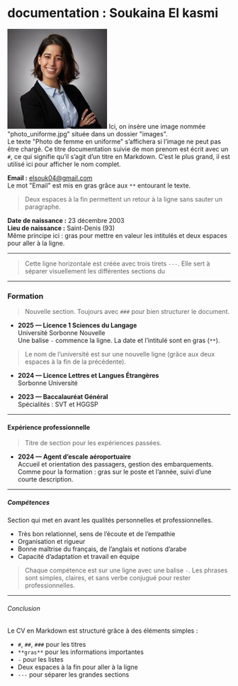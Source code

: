 # documentation : Soukaina El kasmi 
![Photo de femme en uniforme](IMG_5349.jpeg)
 Ici, on insère une image nommée "photo_uniforme.jpg" située dans un dossier "images".  
 Le texte "Photo de femme en uniforme" s’affichera si l’image ne peut pas être chargé.
 Ce titre documentation suivie de mon prenom est écrit avec un `#`, ce qui signifie qu’il s’agit d’un titre en Markdown. C’est le plus grand, il est utilisé ici pour afficher le nom complet.

**Email :** elsouk04@gmail.com  
 Le mot "Email" est mis en gras grâce aux `**` entourant le texte.  
> Deux espaces à la fin permettent un retour à la ligne sans sauter un paragraphe.

**Date de naissance :** 23 décembre 2003  
**Lieu de naissance :** Saint-Denis (93)  
 Même principe ici : gras pour mettre en valeur les intitulés et deux espaces pour aller à la ligne.

---

> Cette ligne horizontale est créée avec trois tirets `---`. Elle sert à séparer visuellement les différentes sections du


---

### Formation
> Nouvelle section. Toujours avec `###` pour bien structurer le document.

- **2025 — Licence 1 Sciences du Langage**  
  Université Sorbonne Nouvelle  
 Une balise `-` commence la ligne. La date et l’intitulé sont en gras (`**`).  
> Le nom de l’université est sur une nouvelle ligne (grâce aux deux espaces à la fin de la précédente).

- **2024 — Licence Lettres et Langues Étrangères**  
  Sorbonne Université

- **2023 — Baccalauréat Général**  
  Spécialités : SVT et HGGSP  


---

#### Expérience professionnelle
> Titre de section pour les expériences passées.

- **2024 — Agent d’escale aéroportuaire**  
  Accueil et orientation des passagers, gestion des embarquements.  
Comme pour la formation : gras sur le poste et l’année, suivi d’une courte description.

---

##### Compétences
 Section qui met en avant les qualités personnelles et professionnelles.

- Très bon relationnel, sens de l’écoute et de l’empathie  
- Organisation et rigueur  
- Bonne maîtrise du français, de l’anglais et notions d’arabe  
- Capacité d’adaptation et travail en équipe  
> Chaque compétence est sur une ligne avec une balise  `-`. Les phrases sont simples, claires, et sans verbe conjugué pour rester professionnelles.

---



###### Conclusion
Le CV en Markdown est structuré grâce à des éléments simples :
- `#`, `##`, `###` pour les titres
- `**gras**` pour les informations importantes
- `-` pour les listes
- Deux espaces à la fin pour aller à la ligne
- `---` pour séparer les grandes sections


